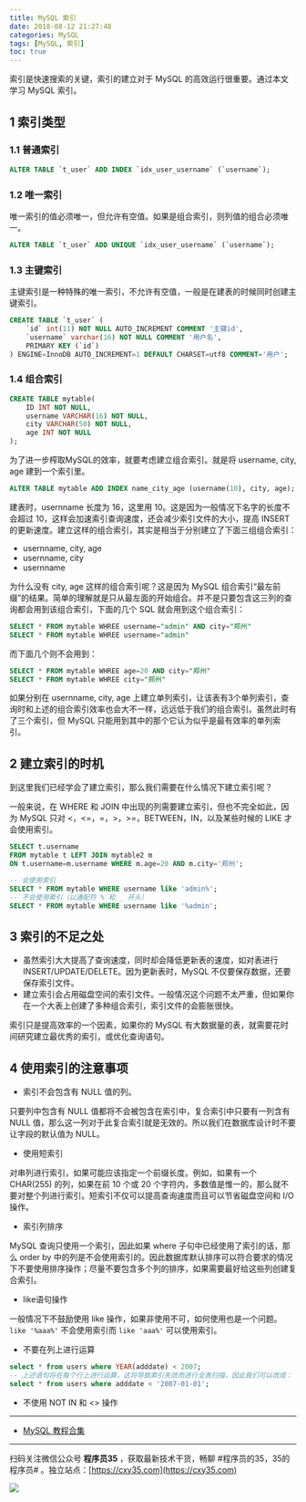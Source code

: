 ```yaml
---
title: MySQL 索引
date: 2018-08-12 21:27:48
categories: MySQL
tags: [MySQL, 索引]
toc: true
---
```

索引是快速搜索的关键，索引的建立对于 MySQL 的高效运行很重要。通过本文学习 MySQL 索引。
<!-- more -->
  
## 1 索引类型 

### 1.1 普通索引

```sql
ALTER TABLE `t_user` ADD INDEX `idx_user_username` (`username`);
```

### 1.2 唯一索引

唯一索引的值必须唯一，但允许有空值。如果是组合索引，则列值的组合必须唯一。

```sql
ALTER TABLE `t_user` ADD UNIQUE `idx_user_username` (`username`);
```

### 1.3 主键索引

主键索引是一种特殊的唯一索引，不允许有空值，一般是在建表的时候同时创建主键索引。

```sql
CREATE TABLE `t_user` (
    `id` int(11) NOT NULL AUTO_INCREMENT COMMENT '主键id',
    `username` varchar(16) NOT NULL COMMENT '用户名',
    PRIMARY KEY (`id`)
) ENGINE=InnoDB AUTO_INCREMENT=1 DEFAULT CHARSET=utf8 COMMENT='用户';
```

### 1.4 组合索引

```sql
CREATE TABLE mytable(  
    ID INT NOT NULL,   
    username VARCHAR(16) NOT NULL,  
    city VARCHAR(50) NOT NULL,  
    age INT NOT NULL 
);
```

为了进一步榨取MySQL的效率，就要考虑建立组合索引。就是将 username, city, age 建到一个索引里。

```sql
ALTER TABLE mytable ADD INDEX name_city_age (username(10), city, age);
```

建表时，usernname 长度为 16，这里用 10。这是因为一般情况下名字的长度不会超过 10，这样会加速索引查询速度，还会减少索引文件的大小，提高 INSERT 的更新速度。建立这样的组合索引，其实是相当于分别建立了下面三组组合索引：  

- usernname, city, age
- usernname, city
- usernname 

为什么没有 city, age 这样的组合索引呢？这是因为 MySQL 组合索引“最左前缀”的结果。简单的理解就是只从最左面的开始组合。并不是只要包含这三列的查询都会用到该组合索引，下面的几个 SQL 就会用到这个组合索引：

```sql
SELECT * FROM mytable WHREE username="admin" AND city="郑州"
SELECT * FROM mytable WHREE username="admin"
```

而下面几个则不会用到：  

```sql
SELECT * FROM mytable WHREE age=20 AND city="郑州"
SELECT * FROM mytable WHREE city="郑州"
```

如果分别在 usernname, city, age 上建立单列索引，让该表有3个单列索引，查询时和上述的组合索引效率也会大不一样，远远低于我们的组合索引。虽然此时有了三个索引，但 MySQL 只能用到其中的那个它认为似乎是最有效率的单列索引。

## 2 建立索引的时机

到这里我们已经学会了建立索引，那么我们需要在什么情况下建立索引呢？

一般来说，在 WHERE 和 JOIN 中出现的列需要建立索引，但也不完全如此，因为 MySQL 只对 <，<=，=，>，>=，BETWEEN，IN，以及某些时候的 LIKE 才会使用索引。

```sql
SELECT t.username
FROM mytable t LEFT JOIN mytable2 m
ON t.username=m.username WHERE m.age=20 AND m.city='郑州';
```

```sql
-- 会使用索引
SELECT * FROM mytable WHERE username like 'admin%';
-- 不会使用索引（以通配符 % 和 _ 开头）
SELECT * FROM mytable WHERE username like '%admin';
```
  
## 3 索引的不足之处
 
- 虽然索引大大提高了查询速度，同时却会降低更新表的速度，如对表进行 INSERT/UPDATE/DELETE。因为更新表时，MySQL 不仅要保存数据，还要保存索引文件。
- 建立索引会占用磁盘空间的索引文件。一般情况这个问题不太严重，但如果你在一个大表上创建了多种组合索引，索引文件的会膨胀很快。

索引只是提高效率的一个因素，如果你的 MySQL 有大数据量的表，就需要花时间研究建立最优秀的索引，或优化查询语句。

## 4 使用索引的注意事项
  
- 索引不会包含有 NULL 值的列。

只要列中包含有 NULL 值都将不会被包含在索引中，复合索引中只要有一列含有 NULL 值，那么这一列对于此复合索引就是无效的。所以我们在数据库设计时不要让字段的默认值为 NULL。

- 使用短索引

对串列进行索引，如果可能应该指定一个前缀长度。例如，如果有一个 CHAR(255) 的列，如果在前 10 个或 20 个字符内，多数值是惟一的，那么就不要对整个列进行索引。短索引不仅可以提高查询速度而且可以节省磁盘空间和 I/O 操作。

- 索引列排序

MySQL 查询只使用一个索引，因此如果 where 子句中已经使用了索引的话，那么 order by 中的列是不会使用索引的。因此数据库默认排序可以符合要求的情况下不要使用排序操作；尽量不要包含多个列的排序，如果需要最好给这些列创建复合索引。

- like语句操作

一般情况下不鼓励使用 like 操作，如果非使用不可，如何使用也是一个问题。`like '%aaa%'` 不会使用索引而 `like 'aaa%'` 可以使用索引。

- 不要在列上进行运算

```sql
select * from users where YEAR(adddate) < 2007;
-- 上述语句将在每个行上进行运算，这将导致索引失效而进行全表扫描，因此我们可以改成：
select * from users where adddate < '2007-01-01';
```

- 不使用 NOT IN 和 <> 操作

---

- [MySQL 教程合集](https://mp.weixin.qq.com/s/jflrWU62pBtevS62lEIHkQ)


---

扫码关注微信公众号 **程序员35** ，获取最新技术干货，畅聊 #程序员的35，35的程序员# 。独立站点：[https://cxy35.com](https://cxy35.com)

![](https://oscimg.oschina.net/oscnet/up-285838b9c516db5bb1ba760f292f2346078.JPEG)